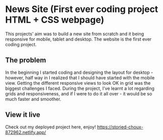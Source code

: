 # News Site (First ever coding project HTML + CSS webpage)
This projects' aim was to build a new site from scratch and it being responsive for mobile, tablet and desktop.
The website is the first ever coding project. 

## The problem
In the beginning I started coding and designing the layout for desktop - however, half way in I realized that I should have started with the mobile view. Getting the different responsive views to look OK in grid was the biggest challenges I faced. During the project, I've learnt a lot regarding grids and responsiveness, and if I were to do it all over - it would be so much faster and smoother. 



## View it live
Check out my deployed project here, enjoy! 
https://storied-choux-872962.netlify.app/
